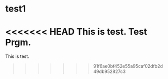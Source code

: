 # test1
<<<<<<< HEAD
This is test.
Test Prgm.
=======
This is test.
>>>>>>> 91f6ae0bf452e55a95caf02dfb2d49db952827c3

